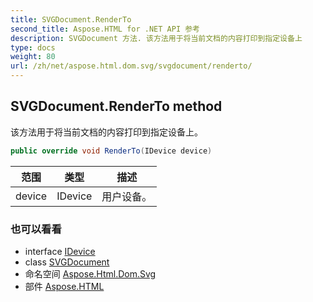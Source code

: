 ```yaml
---
title: SVGDocument.RenderTo
second_title: Aspose.HTML for .NET API 参考
description: SVGDocument 方法. 该方法用于将当前文档的内容打印到指定设备上
type: docs
weight: 80
url: /zh/net/aspose.html.dom.svg/svgdocument/renderto/
---
```

## SVGDocument.RenderTo method

该方法用于将当前文档的内容打印到指定设备上。

```csharp
public override void RenderTo(IDevice device)
```

| 范围 | 类型 | 描述 |
| --- | --- | --- |
| device | IDevice | 用户设备。 |

### 也可以看看

* interface [IDevice](../../../aspose.html.rendering/idevice/)
* class [SVGDocument](../)
* 命名空间 [Aspose.Html.Dom.Svg](../../svgdocument/)
* 部件 [Aspose.HTML](../../../)


